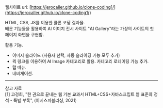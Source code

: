 웹사이트 url: [https://jerocaller.github.io/clone-coding1/](https://jerocaller.github.io/clone-coding1/)

HTML, CSS, JS를 이용한 클론 코딩 결과물.   
배운 기능들을 활용하여 AI 이미지 전시 사이트 "AI Gallery"라는 가상의 사이트의 첫 페이지 화면을 구현함.

활용 기능.   
- 이미지 슬라이드 (사용자 선택, 자동 슬라이딩 기능 모두 추가)
- 퀵 링크를 이용하여 AI Image 카테고리로 활용. 카테고리 로테이팅 기능 추가.
- 탭 메뉴.
- 네비게이션.
---
참고 자료   
[1] 고경희, "한 권으로 끝내는 웹 기본 교과서 HTML+CSS+자바스크립트 웹 표준의 정석 - 특별 부록", (이지스퍼블리싱, 2021)
